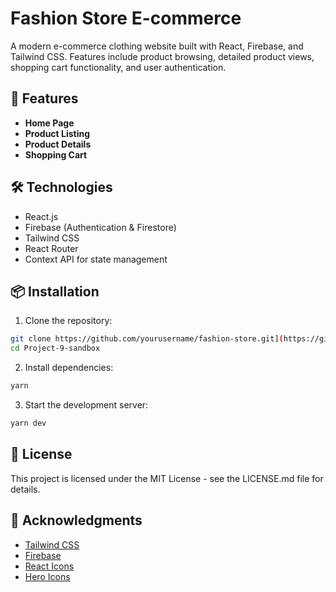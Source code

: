 # Fashion Store E-commerce

A modern e-commerce clothing website built with React, Firebase, and Tailwind CSS. Features include product browsing, detailed product views, shopping cart functionality, and user authentication.

## 🚀 Features

- **Home Page**
- **Product Listing**
- **Product Details**
- **Shopping Cart**

## 🛠️ Technologies

- React.js
- Firebase (Authentication & Firestore)
- Tailwind CSS
- React Router
- Context API for state management

## 📦 Installation

1. Clone the repository:
```bash
git clone https://github.com/yourusername/fashion-store.git](https://github.com/PunMung-66/Project-9-sandbox.git
cd Project-9-sandbox
```

2. Install dependencies:
```bash
yarn
```

3. Start the development server:
```bash
yarn dev
```

## 📝 License

This project is licensed under the MIT License - see the LICENSE.md file for details.

## 🙏 Acknowledgments

- [Tailwind CSS](https://tailwindcss.com/)
- [Firebase](https://firebase.google.com/)
- [React Icons](https://react-icons.github.io/react-icons/)
- [Hero Icons](https://heroicons.com/)
